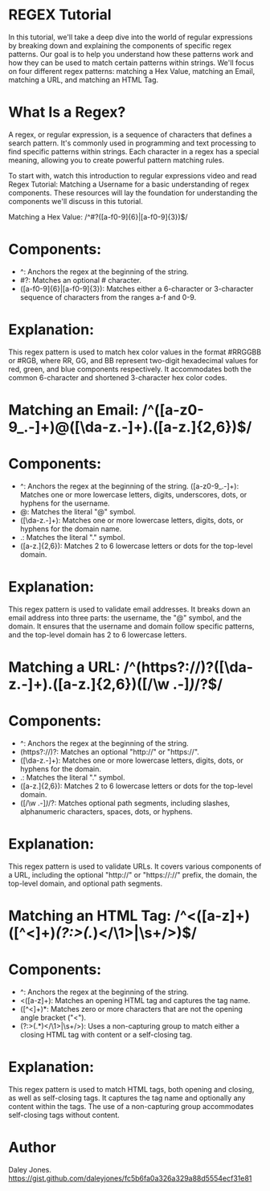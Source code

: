 # REGEX Tutorial
In this tutorial, we'll take a deep dive into the world of regular expressions by breaking down and explaining the components of specific regex patterns. Our goal is to help you understand how these patterns work and how they can be used to match certain patterns within strings. We'll focus on four different regex patterns: matching a Hex Value, matching an Email, matching a URL, and matching an HTML Tag.

# What Is a Regex?
A regex, or regular expression, is a sequence of characters that defines a search pattern. It's commonly used in programming and text processing to find specific patterns within strings. Each character in a regex has a special meaning, allowing you to create powerful pattern matching rules.

To start with, watch this introduction to regular expressions video and read Regex Tutorial: Matching a Username for a basic understanding of regex components. These resources will lay the foundation for understanding the components we'll discuss in this tutorial.

Matching a Hex Value: /^#?([a-f0-9]{6}|[a-f0-9]{3})$/

# Components:
* ^: Anchors the regex at the beginning of the string.
* #?: Matches an optional # character.
* ([a-f0-9]{6}|[a-f0-9]{3}): Matches either a 6-character or 3-character sequence of characters from the ranges a-f and 0-9.
# Explanation:
This regex pattern is used to match hex color values in the format #RRGGBB or #RGB, where RR, GG, and BB represent two-digit hexadecimal values for red, green, and blue components respectively. It accommodates both the common 6-character and shortened 3-character hex color codes.

# Matching an Email: /^([a-z0-9_\.-]+)@([\da-z\.-]+)\.([a-z\.]{2,6})$/
# Components:
* ^: Anchors the regex at the beginning of the string.
([a-z0-9_\.-]+): Matches one or more lowercase letters, digits, underscores, dots, or hyphens for the username.
* @: Matches the literal "@" symbol.
* ([\da-z\.-]+): Matches one or more lowercase letters, digits, dots, or hyphens for the domain name.
* \.: Matches the literal "." symbol.
* ([a-z\.]{2,6}): Matches 2 to 6 lowercase letters or dots for the top-level domain.
# Explanation:
This regex pattern is used to validate email addresses. It breaks down an email address into three parts: the username, the "@" symbol, and the domain. It ensures that the username and domain follow specific patterns, and the top-level domain has 2 to 6 lowercase letters.

# Matching a URL: /^(https?:\/\/)?([\da-z\.-]+)\.([a-z\.]{2,6})([\/\w \.-]*)*\/?$/
# Components:
* ^: Anchors the regex at the beginning of the string.
* (https?:\/\/)?: Matches an optional "http://" or "https://".
* ([\da-z\.-]+): Matches one or more lowercase letters, digits, dots, or hyphens for the domain.
* \.: Matches the literal "." symbol.
* ([a-z\.]{2,6}): Matches 2 to 6 lowercase letters or dots for the top-level domain.
* ([\/\w \.-]*)*\/?: Matches optional path segments, including slashes, alphanumeric characters, spaces, dots, or hyphens.
# Explanation:
This regex pattern is used to validate URLs. It covers various components of a URL, including the optional "http://" or "https://://" prefix, the domain, the top-level domain, and optional path segments.

# Matching an HTML Tag: /^<([a-z]+)([^<]+)*(?:>(.*)<\/\1>|\s+\/>)$/
# Components:
* ^: Anchors the regex at the beginning of the string.
* <([a-z]+): Matches an opening HTML tag and captures the tag name.
* ([^<]+)*: Matches zero or more characters that are not the opening angle bracket ("<").
* (?:>(.*)<\/\1>|\s+\/>): Uses a non-capturing group to match either a closing HTML tag with content or a self-closing tag.
# Explanation:
This regex pattern is used to match HTML tags, both opening and closing, as well as self-closing tags. It captures the tag name and optionally any content within the tags. The use of a non-capturing group accommodates self-closing tags without content.

# Author
Daley Jones. https://gist.github.com/daleyjones/fc5b6fa0a326a329a88d5554ecf31e81